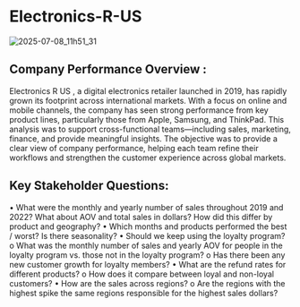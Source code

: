 # Electronics-R-US

![2025-07-08_11h51_31](https://github.com/user-attachments/assets/f4e917d5-9d6d-43de-beaa-8d72d4933764)

## Company Performance Overview :
Electronics R US , a digital electronics retailer launched in 2019, has rapidly grown its footprint across international markets. With a focus on online and mobile channels, the company has seen strong performance from key product lines, particularly those from Apple, Samsung, and ThinkPad. This analysis was to support cross-functional teams—including sales, marketing, finance, and provide meaningful insights. The objective was to provide a clear view of company performance, helping each team refine their workflows and strengthen the customer experience across global markets.

## Key Stakeholder Questions: 
•	What were the monthly and yearly number of sales throughout 2019 and 2022? What about AOV and total sales in dollars? How did this differ by product and geography?
•	Which months and products performed the best / worst? Is there seasonality?
•	Should we keep using the loyalty program?
o	What was the monthly number of sales and yearly AOV for people in the loyalty program vs. those not in the loyalty program?
o	Has there been any new customer growth for loyalty members?
•	What are the refund rates for different products?
o	How does it compare between loyal and non-loyal customers?
•	How are the sales across regions? 
o	Are the regions with the highest spike the same regions responsible for the highest sales dollars?

